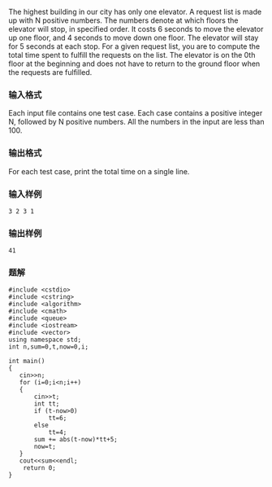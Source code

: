 The highest building in our city has only one elevator. A request list is made up with N positive numbers. The numbers denote at which floors the elevator will stop, in specified order. It costs 6 seconds to move the elevator up one floor, and 4 seconds to move down one floor. The elevator will stay for 5 seconds at each stop.
For a given request list, you are to compute the total time spent to fulfill the requests on the list. The elevator is on the 0th floor at the beginning and does not have to return to the ground floor when the requests are fulfilled.
### 输入格式
Each input file contains one test case. Each case contains a positive integer N, followed by N positive numbers. All the numbers in the input are less than 100.
### 输出格式
For each test case, print the total time on a single line.
### 输入样例
```
3 2 3 1
```
### 输出样例
```
41
```

### 题解
```
#include <cstdio>
#include <cstring>
#include <algorithm>
#include <cmath>
#include <queue>
#include <iostream>
#include <vector>
using namespace std;
int n,sum=0,t,now=0,i;

int main()
{
   cin>>n;
   for (i=0;i<n;i++)
   {
       cin>>t;
       int tt;
       if (t-now>0)
           tt=6;
       else
           tt=4;
       sum += abs(t-now)*tt+5;
       now=t;
   }
   cout<<sum<<endl;
    return 0;
}
```

